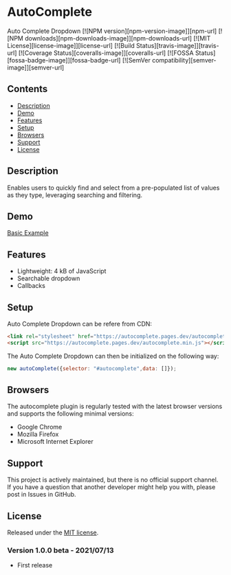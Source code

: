 # AutoComplete
Auto Complete Dropdown
[![NPM version][npm-version-image]][npm-url]
[![NPM downloads][npm-downloads-image]][npm-downloads-url]
[![MIT License][license-image]][license-url]
[![Build Status][travis-image]][travis-url]
[![Coverage Status][coveralls-image]][coveralls-url]
[![FOSSA Status][fossa-badge-image]][fossa-badge-url]
[![SemVer compatibility][semver-image]][semver-url]

## Contents

- [Description](#description)
- [Demo](#demo)
- [Features](#features)
- [Setup](#setup)
- [Browsers](#browsers)
- [Support](#support)
- [License](#license)

## Description

Enables users to quickly find and select from a pre-populated list of values as they type, leveraging searching and filtering.

## Demo

<a href="https://codepen.io/techaravi/full/dyWpepr">Basic Example</a>

## Features

* Lightweight: 4 kB of JavaScript
* Searchable dropdown
* Callbacks

## Setup

Auto Complete Dropdown can be refere from CDN:

```html
<link rel="stylesheet" href="https://autocomplete.pages.dev/autocomplete.min.css">
<script src="https://autocomplete.pages.dev/autocomplete.min.js"></script>
```

The Auto Complete Dropdown can then be initialized on the following way:

```js
new autoComplete({selector: "#autocomplete",data: []});
```

## Browsers

The autocomplete plugin is regularly tested with the latest browser versions and
supports the following minimal versions:

- Google Chrome
- Mozilla Firefox
- Microsoft Internet Explorer

## Support

This project is actively maintained, but there is no official support channel.  
If you have a question that another developer might help you with, please post
in Issues in GitHub.

## License

Released under the [MIT license](https://opensource.org/licenses/MIT).


### Version 1.0.0 beta - 2021/07/13

* First release
